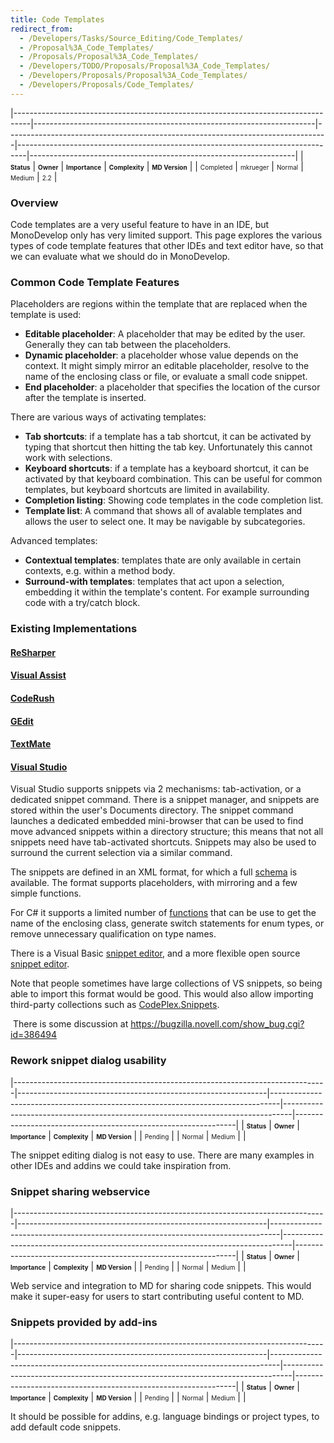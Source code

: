 ```yaml
---
title: Code Templates
redirect_from:
  - /Developers/Tasks/Source_Editing/Code_Templates/
  - /Proposal%3A_Code_Templates/
  - /Proposals/Proposal%3A_Code_Templates/
  - /Developers/TODO/Proposals/Proposal%3A_Code_Templates/
  - /Developers/Proposals/Proposal%3A_Code_Templates/
  - /Developers/Proposals/Code_Templates/
---
```


<span> </span>

<span id="_task_a_SourceEditing.CodeTemplates"></span><span> </span>

|----------------------------------------------------------------------------------|----------------------------------------------------------------------|--------------------------------------------------------------------------------|--------------------------------------------------------------------------------|------------------------------------------------------------------|
| **<span style="font-size: x-small;">Status</span>**                              | **<span style="font-size: x-small;">Owner</span>**                   | **<span style="font-size: x-small;">Importance</span>**                        | **<span style="font-size: x-small;">Complexity</span>**                        | **<span style="font-size: x-small;">MD Version</span>**          |
| <span class="task-status-Completed" style="font-size: x-small;">Completed</span> | <span class="task-owner" style="font-size: x-small;">mkrueger</span> | <span class="task-importance-Normal" style="font-size: x-small;">Normal</span> | <span class="task-complexity-Medium" style="font-size: x-small;">Medium</span> | <span class="task-target" style="font-size: x-small;">2.2</span> |

### Overview

Code templates are a very useful feature to have in an IDE, but MonoDevelop only has very limited support. This page explores the various types of code template features that other IDEs and text editor have, so that we can evaluate what we should do in MonoDevelop.

### Common Code Template Features

Placeholders are regions within the template that are replaced when the template is used:

-   **Editable placeholder**: A placeholder that may be edited by the user. Generally they can tab between the placeholders.
-   **Dynamic placeholder**: a placeholder whose value depends on the context. It might simply mirror an editable placeholder, resolve to the name of the enclosing class or file, or evaluate a small code snippet.
-   **End placeholder**: a placeholder that specifies the location of the cursor after the template is inserted.

There are various ways of activating templates:

-   **Tab shortcuts**: if a template has a tab shortcut, it can be activated by typing that shortcut then hitting the tab key. Unfortunately this cannot work with selections.
-   **Keyboard shortcuts**: if a template has a keyboard shortcut, it can be activated by that keyboard combination. This can be useful for common templates, but keyboard shortcuts are limited in availability.
-   **Completion listing**: Showing code templates in the code completion list.
-   **Template list**: A command that shows all of avalable templates and allows the user to select one. It may be navigable by subcategories.

Advanced templates:

-   **Contextual templates**: templates thate are only available in certain contexts, e.g. within a method body.
-   **Surround-with templates**: templates that act upon a selection, embedding it within the template's content. For example surrounding code with a try/catch block.

### Existing Implementations

#### [ReSharper](http://www.jetbrains.com/resharper/features/code_templates.html)

#### [Visual Assist](http://www.wholetomato.com/products/features/vasnippets.asp)

#### [CodeRush](http://devexpress.com/Products/Visual_Studio_Add-in/Coding_Assistance/Templates.xml)

#### [GEdit](http://live.gnome.org/Gedit/Plugins/Snippets)

#### [TextMate](http://manual.macromates.com/en/snippets)

#### [Visual Studio](http://msdn.microsoft.com/en-us/library/f7d3wz0k.aspx)

Visual Studio supports snippets via 2 mechanisms: tab-activation, or a dedicated snippet command. There is a snippet manager, and snippets are stored within the user's Documents directory. The snippet command launches a dedicated embedded mini-browser that can be used to find move advanced snippets within a directory structure; this means that not all snippets need have tab-activated shortcuts. Snippets may also be used to surround the current selection via a similar command.

The snippets are defined in an XML format, for which a full [schema](http://msdn.microsoft.com/en-us/library/ms171418.aspx) is available. The format supports placeholders, with mirroring and a few simple functions.

For C# it supports a limited number of [functions](http://msdn.microsoft.com/en-us/library/ms242312.aspx) that can be use to get the name of the enclosing class, generate switch statements for enum types, or remove unnecessary qualification on type names.

There is a Visual Basic [snippet editor](http://msdn.microsoft.com/en-us/vbasic/bb973770.aspx), and a more flexible open source [snippet editor](http://www.codeplex.com/SnippetDesigner).

Note that people sometimes have large collections of VS snippets, so being able to import this format would be good. This would also allow importing third-party collections such as [CodePlex.Snippets](http://www.codeplex.com/cpsnippets).

 There is some discussion at <https://bugzilla.novell.com/show_bug.cgi?id=386494>

### Rework snippet dialog usability

<span> </span>

<span id="_task_a_General.Wb.SnippetDialog"></span><span> </span>

|------------------------------------------------------------------------------|--------------------------------------------------------------|--------------------------------------------------------------------------------|--------------------------------------------------------------------------------|---------------------------------------------------------------|
| **<span style="font-size: x-small;">Status</span>**                          | **<span style="font-size: x-small;">Owner</span>**           | **<span style="font-size: x-small;">Importance</span>**                        | **<span style="font-size: x-small;">Complexity</span>**                        | **<span style="font-size: x-small;">MD Version</span>**       |
| <span class="task-status-Pending" style="font-size: x-small;">Pending</span> | <span class="task-owner" style="font-size: x-small;"></span> | <span class="task-importance-Normal" style="font-size: x-small;">Normal</span> | <span class="task-complexity-Medium" style="font-size: x-small;">Medium</span> | <span class="task-target" style="font-size: x-small;"></span> |

The snippet editing dialog is not easy to use. There are many examples in other IDEs and addins we could take inspiration from.

### Snippet sharing webservice

<span> </span>

<span id="_task_a_General.Wb.SnippetDownload"></span><span> </span>

|------------------------------------------------------------------------------|--------------------------------------------------------------|--------------------------------------------------------------------------------|--------------------------------------------------------------------------------|---------------------------------------------------------------|
| **<span style="font-size: x-small;">Status</span>**                          | **<span style="font-size: x-small;">Owner</span>**           | **<span style="font-size: x-small;">Importance</span>**                        | **<span style="font-size: x-small;">Complexity</span>**                        | **<span style="font-size: x-small;">MD Version</span>**       |
| <span class="task-status-Pending" style="font-size: x-small;">Pending</span> | <span class="task-owner" style="font-size: x-small;"></span> | <span class="task-importance-Normal" style="font-size: x-small;">Normal</span> | <span class="task-complexity-Medium" style="font-size: x-small;">Medium</span> | <span class="task-target" style="font-size: x-small;"></span> |

Web service and integration to MD for sharing code snippets. This would make it super-easy for users to start contributing useful content to MD.

### Snippets provided by add-ins

<span> </span>

<span id="_task_a_General.Wb.SnippetFromAddins"></span><span> </span>

|------------------------------------------------------------------------------|--------------------------------------------------------------|--------------------------------------------------------------------------------|--------------------------------------------------------------------------------|---------------------------------------------------------------|
| **<span style="font-size: x-small;">Status</span>**                          | **<span style="font-size: x-small;">Owner</span>**           | **<span style="font-size: x-small;">Importance</span>**                        | **<span style="font-size: x-small;">Complexity</span>**                        | **<span style="font-size: x-small;">MD Version</span>**       |
| <span class="task-status-Pending" style="font-size: x-small;">Pending</span> | <span class="task-owner" style="font-size: x-small;"></span> | <span class="task-importance-Normal" style="font-size: x-small;">Normal</span> | <span class="task-complexity-Medium" style="font-size: x-small;">Medium</span> | <span class="task-target" style="font-size: x-small;"></span> |

It should be possible for addins, e.g. language bindings or project types, to add default code snippets.


